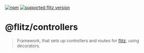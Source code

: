 [![npm](https://img.shields.io/npm/v/@flitz/controllers.svg)](https://www.npmjs.com/package/@flitz/controllers) [![supported flitz version](https://img.shields.io/static/v1?label=flitz&message=0.18.0%2B&color=blue)](https://github.com/flitz-js/flitz)

# @flitz/controllers

> Framework, that sets up controllers and routes for [flitz](https://github.com/flitz-js/flitz), using decorators.
